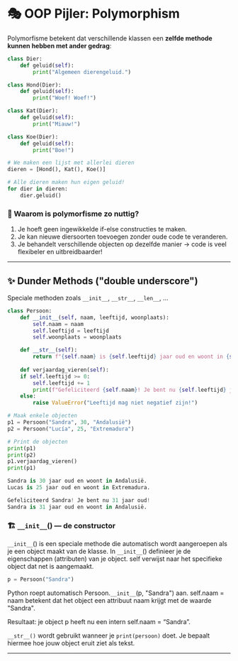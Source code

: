 # 🎭 OOP Pijler: Polymorphism
Polymorfisme betekent dat verschillende klassen een **zelfde methode kunnen hebben met ander gedrag**:

```python
class Dier:
    def geluid(self):
        print("Algemeen dierengeluid.")

class Hond(Dier):
    def geluid(self):
        print("Woef! Woef!")

class Kat(Dier):
    def geluid(self):
        print("Miauw!")

class Koe(Dier):
    def geluid(self):
        print("Boe!")

# We maken een lijst met allerlei dieren
dieren = [Hond(), Kat(), Koe()]

# Alle dieren maken hun eigen geluid!
for dier in dieren:
    dier.geluid()
```
### 🧠 Waarom is polymorfisme zo nuttig?
1. Je hoeft geen ingewikkelde if-else constructies te maken.
2. Je kan nieuwe diersoorten toevoegen zonder oude code te veranderen.
3. Je behandelt verschillende objecten op dezelfde manier → code is veel flexibeler en uitbreidbaarder!
---

## ✨ Dunder Methods ("double underscore")
Speciale methoden zoals `__init__`, `__str__`, `__len__`, ...

```python
class Persoon:
    def __init__(self, naam, leeftijd, woonplaats):
        self.naam = naam
        self.leeftijd = leeftijd
        self.woonplaats = woonplaats

    def __str__(self):
        return f"{self.naam} is {self.leeftijd} jaar oud en woont in {self.woonplaats}."    
    
    def verjaardag_vieren(self):
    if self.leeftijd >= 0:
        self.leeftijd += 1
        print(f"Gefeliciteerd {self.naam}! Je bent nu {self.leeftijd} jaar oud!")
    else:
        raise ValueError("Leeftijd mag niet negatief zijn!")

# Maak enkele objecten
p1 = Persoon("Sandra", 30, "Andalusië")
p2 = Persoon("Lucía", 25, "Extremadura")

# Print de objecten
print(p1)
print(p2)
p1.verjaardag_vieren()    
print(p1)                

Sandra is 30 jaar oud en woont in Andalusië.
Lucas is 25 jaar oud en woont in Extremadura.

Gefeliciteerd Sandra! Je bent nu 31 jaar oud!
Sandra is 31 jaar oud en woont in Andalusië.
```
### 🏗️ `__init__`() — de constructor
`__init__`() is een speciale methode die automatisch wordt aangeroepen als je een object maakt van de klasse.
In `__init__`() definieer je de eigenschappen (attributen) van je object.
self verwijst naar het specifieke object dat net is aangemaakt.

```python
p = Persoon("Sandra")
```
Python roept automatisch Persoon.`__init__`(p, "Sandra") aan.
self.naam = naam betekent dat het object een attribuut naam krijgt met de waarde "Sandra".

Resultaat: je object p heeft nu een intern self.naam = “Sandra”.



`__str__()` wordt gebruikt wanneer je `print(persoon)` doet. Je bepaalt hiermee hoe jouw object eruit ziet als tekst.

---